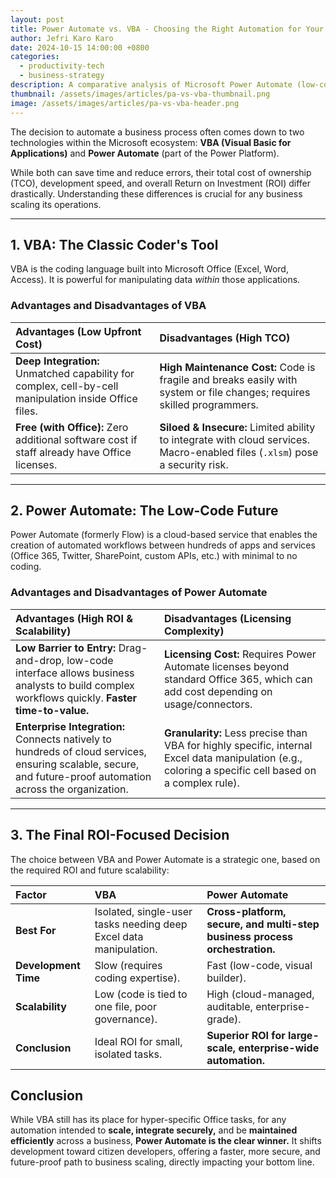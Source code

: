 ```yaml
---
layout: post
title: Power Automate vs. VBA - Choosing the Right Automation for Your Business ROI
author: Jefri Karo Karo
date: 2024-10-15 14:00:00 +0800
categories:
  - productivity-tech
  - business-strategy
description: A comparative analysis of Microsoft Power Automate (low-code/no-code) and VBA (coding) for business process automation, focusing on total cost of ownership (TCO) and return on investment (ROI).
thumbnail: /assets/images/articles/pa-vs-vba-thumbnail.png 
image: /assets/images/articles/pa-vs-vba-header.png 
---
```


The decision to automate a business process often comes down to two technologies within the Microsoft ecosystem: **VBA (Visual Basic for Applications)** and **Power Automate** (part of the Power Platform).

While both can save time and reduce errors, their total cost of ownership (TCO), development speed, and overall Return on Investment (ROI) differ drastically. Understanding these differences is crucial for any business scaling its operations.

---

## 1. VBA: The Classic Coder's Tool

VBA is the coding language built into Microsoft Office (Excel, Word, Access). It is powerful for manipulating data *within* those applications.

### Advantages and Disadvantages of VBA

| **Advantages** (Low Upfront Cost) | **Disadvantages** (High TCO) |
| :--- | :--- |
| **Deep Integration:** Unmatched capability for complex, cell-by-cell manipulation inside Office files. | **High Maintenance Cost:** Code is fragile and breaks easily with system or file changes; requires skilled programmers. |
| **Free (with Office):** Zero additional software cost if staff already have Office licenses. | **Siloed & Insecure:** Limited ability to integrate with cloud services. Macro-enabled files (`.xlsm`) pose a security risk. |

---

## 2. Power Automate: The Low-Code Future

Power Automate (formerly Flow) is a cloud-based service that enables the creation of automated workflows between hundreds of apps and services (Office 365, Twitter, SharePoint, custom APIs, etc.) with minimal to no coding.

### Advantages and Disadvantages of Power Automate

| **Advantages** (High ROI & Scalability) | **Disadvantages** (Licensing Complexity) |
| :--- | :--- |
| **Low Barrier to Entry:** Drag-and-drop, low-code interface allows business analysts to build complex workflows quickly. **Faster time-to-value.** | **Licensing Cost:** Requires Power Automate licenses beyond standard Office 365, which can add cost depending on usage/connectors. |
| **Enterprise Integration:** Connects natively to hundreds of cloud services, ensuring scalable, secure, and future-proof automation across the organization. | **Granularity:** Less precise than VBA for highly specific, internal Excel data manipulation (e.g., coloring a specific cell based on a complex rule). |

---

## 3. The Final ROI-Focused Decision

The choice between VBA and Power Automate is a strategic one, based on the required ROI and future scalability:

| Factor | **VBA** | **Power Automate** |
| :--- | :--- | :--- |
| **Best For** | Isolated, single-user tasks needing deep Excel data manipulation. | **Cross-platform, secure, and multi-step business process orchestration.** |
| **Development Time**| Slow (requires coding expertise). | Fast (low-code, visual builder). |
| **Scalability** | Low (code is tied to one file, poor governance). | High (cloud-managed, auditable, enterprise-grade). |
| **Conclusion** | Ideal ROI for small, isolated tasks. | **Superior ROI for large-scale, enterprise-wide automation.** |

## Conclusion

While VBA still has its place for hyper-specific Office tasks, for any automation intended to **scale, integrate securely,** and be **maintained efficiently** across a business, **Power Automate is the clear winner.** It shifts development toward citizen developers, offering a faster, more secure, and future-proof path to business scaling, directly impacting your bottom line.